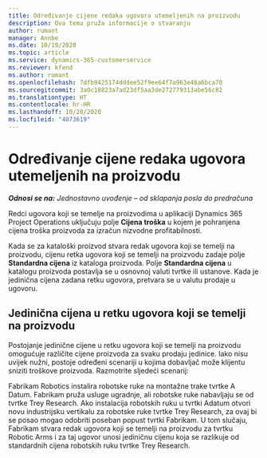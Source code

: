 ```yaml
---
title: Određivanje cijene redaka ugovora utemeljenih na proizvodu
description: Ova tema pruža informacije o stvaranju
author: rumant
manager: Annbe
ms.date: 10/19/2020
ms.topic: article
ms.service: dynamics-365-customerservice
ms.reviewer: kfend
ms.author: rumant
ms.openlocfilehash: 7dfb9425174dddee52f9ee64f7a963e48a6bca70
ms.sourcegitcommit: 3a0c18823a7ad23df5aa3de272779313abe56c82
ms.translationtype: HT
ms.contentlocale: hr-HR
ms.lasthandoff: 10/20/2020
ms.locfileid: "4073619"
---
```

# <a name="costing-product-based-contract-lines"></a>Određivanje cijene redaka ugovora utemeljenih na proizvodu

_**Odnosi se na:** Jednostavno uvođenje – od sklapanja posla do predračuna_


Redci ugovora koji se temelje na proizvodima u aplikaciji Dynamics 365 Project Operations uključuju polje **Cijena troška** u kojem je pohranjena cijena troška proizvoda za izračun nizvodne profitabilnosti.

Kada se za kataloški proizvod stvara redak ugovora koji se temelji na proizvodu, cijenu retka ugovora koji se temelji na proizvodu zadaje polje **Standardna cijena** iz kataloga proizvoda. Polje **Standardna cijena** u katalogu proizvoda postavlja se u osnovnoj valuti tvrtke ili ustanove. Kada je jedinična cijena zadana retku ugovora, pretvara se u valutu prodaje u ugovoru.

## <a name="unit-cost-on-a-product-based-contract-line"></a>Jedinična cijena u retku ugovora koji se temelji na proizvodu

Postojanje jedinične cijene u retku ugovora koji se temelji na proizvodu omogućuje različite cijene proizvoda za svaku prodaju jedinice. Iako nisu uvijek nužni, postoje određeni scenariji u kojima dobavljač može klijentu sniziti troškove proizvoda. Razmotrite sljedeći scenarij:

Fabrikam Robotics instalira robotske ruke na montažne trake tvrtke A Datum. Fabrikam pruža usluge ugradnje, ali robotske ruke nabavljaju se od tvrtke Trey Research. Ako instalacija robotskih ruku u tvrtki Adatum otvori novu industrijsku vertikalu za robotske ruke tvrtke Trey Research, za ovaj bi se posao mogao odobriti poseban popust tvrtki Fabrikam. U tom slučaju, Fabrikam stvara redak ugovora koji se temelji na proizvodu za tvrtku Robotic Arms i za taj ugovor unosi jediničnu cijenu koja se razlikuje od standardnih cijena robotskih ruku tvrtke Trey Research.
